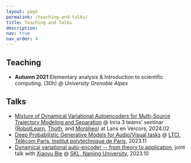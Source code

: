 ```yaml
---
layout: page
permalink: /teaching-and-talks/
title: Teaching and Talks
description:
nav: true
nav_order: 4
---
```

## Teaching
* **Autumn 2021**    Elementary analysis & Introduction to scientific computing. (30h)   *@ University Grenoble Alpes*

## Talks
* [Mixture of Dynamical Variational Autoencoders for Multi-Source Trajectory Modeling and Separation](/assets/pdf/2024_MixDVAE_DCR.pdf) @ Inria 3 teams' seminar ([RobotLearn](https://team.inria.fr/robotlearn/), [Thoth](https://team.inria.fr/thoth/), and [Morpheo](https://team.inria.fr/morpheo/)) at Lans en Vercors, 2024.02
* [Deep Probabilistic Generative Models for Audio/Visual tasks](/assets/pdf/2023_DVAE_Telecom_talk.pdf) @ [LTCI, Télécom Paris, Institut polytechnique de Paris](https://www.telecom-paris.fr/en/research/laboratories/information-processing-and-communication-laboratory-ltci), 2023.11
* [Dynamical variational auto-encoder -- from theory to application](/assets/pdf/2023_DVAE_NJU_talk.pdf), joint talk with [Xiaoyu Bie](https://xiaoyubie1994.github.io/) @ [SKL, Nanjing University](https://keysoftlab.nju.edu.cn/main.psp), 2023.10

